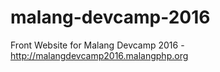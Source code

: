 # malang-devcamp-2016
Front Website for Malang Devcamp 2016 - http://malangdevcamp2016.malangphp.org
